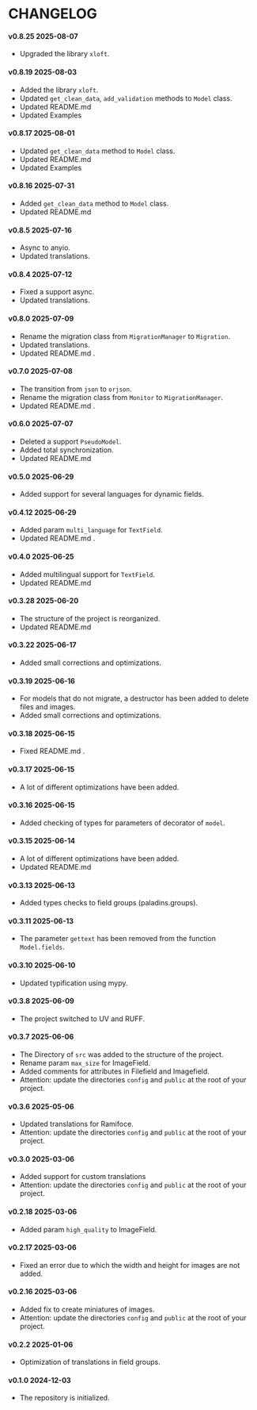 # CHANGELOG

#### v0.8.25 2025-08-07

- Upgraded the library `xloft`.

#### v0.8.19 2025-08-03

- Added the library `xloft`.
- Updated `get_clean_data`, `add_validation` methods to `Model` class.
- Updated README.md
- Updated Examples

#### v0.8.17 2025-08-01

- Updated `get_clean_data` method to `Model` class.
- Updated README.md
- Updated Examples

#### v0.8.16 2025-07-31

- Added `get_clean_data` method to `Model` class.
- Updated README.md

#### v0.8.5 2025-07-16

- Async to anyio.
- Updated translations.

#### v0.8.4 2025-07-12

- Fixed a support async.
- Updated translations.

#### v0.8.0 2025-07-09

- Rename the migration class from `MigrationManager` to `Migration`.
- Updated translations.
- Updated README.md .

#### v0.7.0 2025-07-08

- The transition from `json` to `orjson`.
- Rename the migration class from `Monitor` to `MigrationManager`.
- Updated README.md .

#### v0.6.0 2025-07-07

- Deleted a support `PseudoModel`.
- Added total synchronization.
- Updated README.md

#### v0.5.0 2025-06-29

- Added support for several languages ​​for dynamic fields.

#### v0.4.12 2025-06-29

- Added param `multi_language` for `TextField`.
- Updated README.md .

#### v0.4.0 2025-06-25

- Added multilingual support for `TextField`.
- Updated README.md

#### v0.3.28 2025-06-20

- The structure of the project is reorganized.
- Updated README.md

#### v0.3.22 2025-06-17

- Added small corrections and optimizations.

#### v0.3.19 2025-06-16

- For models that do not migrate, a destructor has been added to delete files and images.
- Added small corrections and optimizations.

#### v0.3.18 2025-06-15

- Fixed README.md .

#### v0.3.17 2025-06-15

- A lot of different optimizations have been added.

#### v0.3.16 2025-06-15

- Added checking of types for parameters of decorator of `model`.

#### v0.3.15 2025-06-14

- A lot of different optimizations have been added.
- Updated README.md

#### v0.3.13 2025-06-13

- Added types checks to field groups (paladins.groups).

#### v0.3.11 2025-06-13

- The parameter `gettext` has been removed from the function `Model.fields`.

#### v0.3.10 2025-06-10

- Updated typification using mypy.

#### v0.3.8 2025-06-09

- The project switched to UV and RUFF.

#### v0.3.7 2025-06-06

- The Directory of `src` was added to the structure of the project.
- Rename param `max_size` for ImageField.
- Added comments for attributes in Filefield and Imagefield.
- Attention: update the directories `config` and `public` at the root of your project.

#### v0.3.6 2025-05-06

- Updated translations for Ramifoce.
- Attention: update the directories `config` and `public` at the root of your project.

#### v0.3.0 2025-03-06

- Added support for custom translations
- Attention: update the directories `config` and `public` at the root of your project.

#### v0.2.18 2025-03-06

- Added param `high_quality` to ImageField.

#### v0.2.17 2025-03-06

- Fixed an error due to which the width and height for images are not added.

#### v0.2.16 2025-03-06

- Added fix to create miniatures of images.
- Attention: update the directories `config` and `public` at the root of your project.

#### v0.2.2 2025-01-06

- Optimization of translations in field groups.

#### v0.1.0 2024-12-03

- The repository is initialized.
